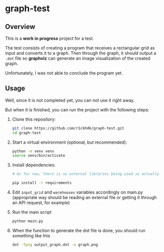 # graph-test

## Overview

This is a **work in progress** project for a test.

The test consists of creating a program that receives a rectangular grid as input and converts it to a graph.
Then through the graph, it should output a `.dot` file so **graphviz** can generate an image visualization of the created graph.

Unfortunately, I was not able to conclude the program yet.

## Usage

Well, since it is not completed yet, you can not use it right away.

But when it is finished, you can run the project with the following steps:

1. Clone this repository:

   ```bash
   git clone https://github.com/r1ckhdk/graph-test.git
   cd graph-test
2. Start a virtual environment (optional, but recommended):

    ```bash
    python -m venv venv
    source venv/bin/activate
3. Install dependencies:

    ```bash
    # As for now, there is no external libraries being used so actually there is no requirements

    pip install -r requirements
4. Edit `input_grid` and `warehouses` variables accordingly on main.py (appropriate way should be reading an external file or getting it through an API request, for example)

5. Run the main script

    ```bash
    python main.py
6. When the function to generate the dot file is done, you should run something like this

    ```bash
    dot -Tpng output_graph.dot -o graph.png
